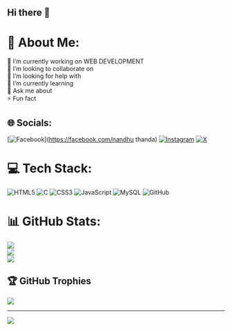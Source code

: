 ## Hi there 👋

<!--
**NARENDRA8985/NARENDRA8985** is a ✨ _special_ ✨ repository because its `README.md` (this file) appears on your GitHub profile.

Here are some ideas to get you started:

- 🔭 I’m currently working on ...
- 🌱 I’m currently learning ...
- 👯 I’m looking to collaborate on ...
- 🤔 I’m looking for help with ...
- 💬 Ask me about ...
- 📫 How to reach me: ...
- 😄 Pronouns: ...
- ⚡ Fun fact: ...
-->
# 💫 About Me:
🔭 I’m currently working on WEB DEVELOPMENT<br>👯 I’m looking to collaborate on<br>🤝 I’m looking for help with<br>🌱 I’m currently learning<br>💬 Ask me about<br>⚡ Fun fact


## 🌐 Socials:
[![Facebook](https://img.shields.io/badge/Facebook-%231877F2.svg?logo=Facebook&logoColor=white)](https://facebook.com/nandhu thanda) [![Instagram](https://img.shields.io/badge/Instagram-%23E4405F.svg?logo=Instagram&logoColor=white)](https://instagram.com/nandhu_x18) [![X](https://img.shields.io/badge/X-black.svg?logo=X&logoColor=white)](https://x.com/nandhuplay) 

# 💻 Tech Stack:
![HTML5](https://img.shields.io/badge/html5-%23E34F26.svg?style=for-the-badge&logo=html5&logoColor=white) ![C](https://img.shields.io/badge/c-%2300599C.svg?style=for-the-badge&logo=c&logoColor=white) ![CSS3](https://img.shields.io/badge/css3-%231572B6.svg?style=for-the-badge&logo=css3&logoColor=white) ![JavaScript](https://img.shields.io/badge/javascript-%23323330.svg?style=for-the-badge&logo=javascript&logoColor=%23F7DF1E) ![MySQL](https://img.shields.io/badge/mysql-4479A1.svg?style=for-the-badge&logo=mysql&logoColor=white) ![GitHub](https://img.shields.io/badge/github-%23121011.svg?style=for-the-badge&logo=github&logoColor=white)
# 📊 GitHub Stats:
![](https://github-readme-stats.vercel.app/api?username=NARENDRA8985&theme=dark&hide_border=false&include_all_commits=false&count_private=false)<br/>
![](https://github-readme-streak-stats.herokuapp.com/?user=NARENDRA8985&theme=dark&hide_border=false)<br/>
![](https://github-readme-stats.vercel.app/api/top-langs/?username=NARENDRA8985&theme=dark&hide_border=false&include_all_commits=false&count_private=false&layout=compact)

## 🏆 GitHub Trophies
![](https://github-profile-trophy.vercel.app/?username=NARENDRA8985&theme=radical&no-frame=false&no-bg=false&margin-w=4)

---
[![](https://visitcount.itsvg.in/api?id=NARENDRA8985&icon=0&color=0)](https://visitcount.itsvg.in)

<!-- Proudly created with GPRM ( https://gprm.itsvg.in ) -->
